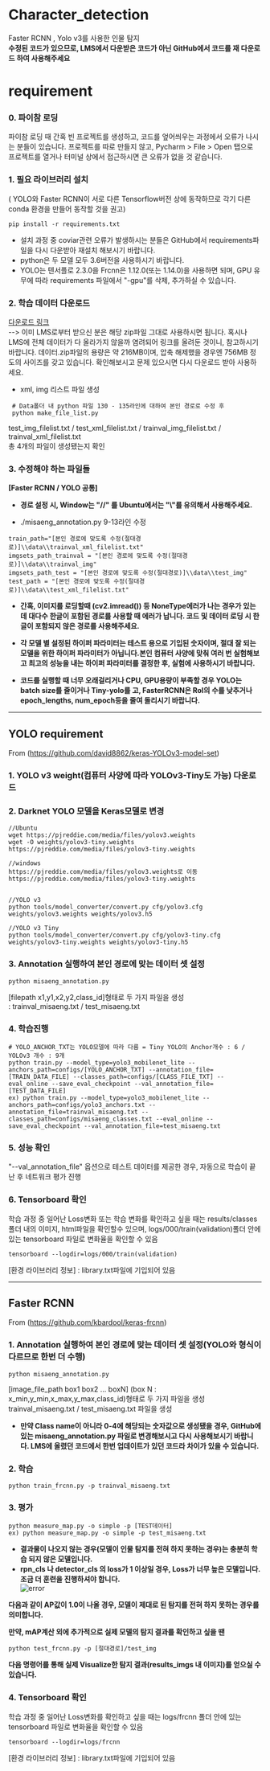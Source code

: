 # Character_detection
Faster RCNN , Yolo v3를 사용한 인물 탐지   
__수정된 코드가 있으므로, LMS에서 다운받은 코드가 아닌 GitHub에서 코드를 재 다운로드 하여 사용해주세요__


# requirement

### __0. 파이참 로딩__ ###   
파이참 로딩 때 간혹 빈 프로젝트를 생성하고, 코드를 엎어씌우는 과정에서 오류가 나시는 분들이 있습니다.
프로젝트를 따로 만들지 않고, Pycharm > File > Open 탭으로 프로젝트를 열거나 터미널 상에서 접근하시면 큰 오류가 없을 것 같습니다.


### __1. 필요 라이브러리 설치__ ###   
( YOLO와 Faster RCNN이 서로 다른 Tensorflow버전 상에 동작하므로 
각기 다른 conda 환경을 만들어 동작할 것을 권고)
```
pip install -r requirements.txt
```
- 설치 과정 중 coviar관련 오류가 발생하시는 분들은 GitHub에서 requirements파일을 다시 다운받아 재설치 해보시기 바랍니다.
- python은 두 모델 모두 3.6버전을 사용하시기 바랍니다.   
- YOLO는 텐서플로 2.3.0을 Frcnn은 1.12.0(또는 1.14.0)을 사용하면 되며, GPU 유무에 따라 requirements 파일에서 "-gpu"를 삭제, 추가하실 수 있습니다.   

### __2. 학습 데이터 다운로드__ ###   

[다운로드 링크](https://drive.google.com/file/d/1lHP_92tj3pkonEoxwvqD_am7XsePbSl4/view?usp=sharing)   
--> 이미 LMS로부터 받으신 분은 해당 zip파일 그대로 사용하시면 됩니다. 혹시나 LMS에 전체 데이터가 다 올라가지 않을까 염려되어 링크를 올려둔 것이니, 참고하시기 바랍니다. 데이터.zip파일의 용량은 약 216MB이며, 압축 해제했을 경우엔 756MB 정도의 사이즈를 갖고 있습니다. 확인해보시고 문제 있으시면 다시 다운로드 받아 사용하세요.

- xml, img 리스트 파일 생성
```
 # Data폴더 내 python 파일 130 - 135라인에 대하여 본인 경로로 수정 후
 python make_file_list.py
 ```
test_img_filelist.txt / test_xml_filelist.txt / trainval_img_filelist.txt / trainval_xml_filelist.txt   
총 4개의 파일이 생성됐는지 확인

### __3. 수정해야 하는 파일들__ ###

__[Faster RCNN / YOLO 공통]__
- __경로 설정 시, Window는 "//" 를 Ubuntu에서는 "\\"를 유의해서 사용해주세요.__

- ./misaeng_annotation.py 9-13라인 수정
```
train_path="[본인 경로에 맞도록 수정(절대경로)]\\data\\trainval_xml_filelist.txt"
imgsets_path_trainval = "[본인 경로에 맞도록 수정(절대경로)]\\data\\trainval_img"
imgsets_path_test = "[본인 경로에 맞도록 수정(절대경로)]\\data\\test_img"
test_path = "[본인 경로에 맞도록 수정(절대경로)]\\data\\test_xml_filelist.txt"
```
- __간혹, 이미지를 로딩할때 (cv2.imread()) 등 NoneType에러가 나는 경우가 있는데 대다수 한글이 포함된 경로를 사용할 때 에러가 납니다. 코드 및 데이터 로딩 시 한글이 포함되지 않은 경로를 사용해주세요.__

- __각 모델 별 설정된 하이퍼 파라미터는 테스트 용으로 기입된 숫자이며, 절대 잘 되는 모델을 위한 하이퍼 파라미터가 아닙니다.본인 컴퓨터 사양에 맞춰 여러 번 실험해보고 최고의 성능을 내는 하이퍼 파라미터를 결정한 후, 실험에 사용하시기 바랍니다.__   
- __코드를 실행할 때 너무 오래걸리거나 CPU, GPU용량이 부족할 경우 YOLO는 batch size를 줄이거나 Tiny-yolo를 고, FasterRCNN은 RoI의 수를 낮추거나 epoch_lengths, num_epoch등을 줄여 돌리시기 바랍니다.__   

------------

## YOLO requirement
From (https://github.com/david8862/keras-YOLOv3-model-set)   

### __1. YOLO v3 weight(컴퓨터 사양에 따라 YOLOv3-Tiny도 가능) 다운로드__ ###
### __2. Darknet YOLO 모델을 Keras모델로 변경__ ###

  ```
  //Ubuntu   
  wget https://pjreddie.com/media/files/yolov3.weights   
  wget -O weights/yolov3-tiny.weights https://pjreddie.com/media/files/yolov3-tiny.weights   
  
  //windows   
  https://pjreddie.com/media/files/yolov3.weights로 이동   
  https://pjreddie.com/media/files/yolov3-tiny.weights    
  
  
  //YOLO v3   
  python tools/model_converter/convert.py cfg/yolov3.cfg weights/yolov3.weights weights/yolov3.h5   
  
  //YOLO v3 Tiny   
  python tools/model_converter/convert.py cfg/yolov3-tiny.cfg weights/yolov3-tiny.weights weights/yolov3-tiny.h5   
  
  ```
  
### __3. Annotation 실행하여 본인 경로에 맞는 데이터 셋 설정__ ###

  ```
  python misaeng_annotation.py
  ```
  [filepath x1,y1,x2,y2,class_id]형태로 두 가지 파일을 생성   
  : trainval_misaeng.txt / test_misaeng.txt
  
### __4. 학습진행__ ###

  ```
  # YOLO_ANCHOR_TXT는 YOLO모델에 따라 다름 = Tiny YOLO의 Anchor개수 : 6 / YOLOv3 개수 : 9개
  python train.py --model_type=yolo3_mobilenet_lite --anchors_path=configs/[YOLO_ANCHOR_TXT] --annotation_file=[TRAIN_DATA_FILE] --classes_path=configs/[CLASS_FILE_TXT] --eval_online --save_eval_checkpoint --val_annotation_file=[TEST_DATA_FILE]
  ex) python train.py --model_type=yolo3_mobilenet_lite --anchors_path=configs/yolo3_anchors.txt --annotation_file=trainval_misaeng.txt --classes_path=configs/misaeng_classes.txt --eval_online --save_eval_checkpoint --val_annotation_file=test_misaeng.txt
  ```
### __5. 성능 확인__ ###   

  "--val_annotation_file" 옵션으로 테스트 데이터를 제공한 경우, 자동으로 학습이 끝난 후 네트워크 평가 진행
  
### __6. Tensorboard 확인__ ###   

   학습 과정 중 일어난 Loss변화 또는 학습 변화를 확인하고 싶을 때는 results/classes폴더 내의 이미지, html파일을 확인할수 있으며,
   logs/000/train(validation)폴더 안에 있는 tensorboard 파일로 변화율을 확인할 수 있음
   ```
   tensorboard --logdir=logs/000/train(validation)
   ```
   
   [환경 라이브러리 정보] : library.txt파일에 기입되어 있음

------------

## Faster RCNN
From (https://github.com/kbardool/keras-frcnn)

### __1. Annotation 실행하여 본인 경로에 맞는 데이터 셋 설정(YOLO와 형식이 다르므로 한번 더 수행)__ ###   

   ```
   python misaeng_annotation.py
   ```

   [image_file_path box1 box2 ... boxN] (box N : x_min,y_min,x_max,y_max,class_id)형태로 두 가지 파일을 생성   
   trainval_misaeng.txt / test_misaeng.txt 파일을 생성   
   
   - __만약 Class name이 아니라 0-4에 해당되는 숫자값으로 생성됐을 경우, GitHub에 있는 misaeng_annotation.py 파일로 변경해보시고 다시 사용해보시기 바랍니다. LMS에 올렸던 코드에서 한번 업데이트가 있던 코드라 차이가 있을 수 있습니다.__

### __2. 학습__ ###   

   ```
   python train_frcnn.py -p trainval_misaeng.txt
   ```

### __3. 평가__ ###   

   ```
   python measure_map.py -o simple -p [TEST데이터]
   ex) python measure_map.py -o simple -p test_misaeng.txt
   ```
- __결과물이 나오지 않는 경우(모델이 인물 탐지를 전혀 하지 못하는 경우)는 충분히 학습 되지 않은 모델입니다.__   
- __rpn_cls 나 detector_cls 의 loss가 1 이상일 경우, Loss가 너무 높은 모델입니다. 조금 더 훈련을 진행하셔야 합니다.__   
![error](https://user-images.githubusercontent.com/30281608/95056881-502ec880-0730-11eb-9f24-98f3dc163036.png)   

__다음과 같이 AP값이 1.0이 나올 경우, 모델이 제대로 된 탐지를 전혀 하지 못하는 경우를 의미합니다.__

__만약, mAP계산 외에 추가적으로 실제 모델의 탐지 결과를 확인하고 싶을 땐__
```
python test_frcnn.py -p [절대경로]/test_img
```
__다음 명령어를 통해 실제 Visualize한 탐지 결과(results_imgs 내 이미지)를 얻으실 수 있습니다.__

### __4. Tensorboard 확인__ ###   

학습 과정 중 일어난 Loss변화를 확인하고 싶을 때는 logs/frcnn 폴더 안에 있는 tensorboard 파일로 변화율을 확인할 수 있음
   ```
   tensorboard --logdir=logs/frcnn
   ```
   
   [환경 라이브러리 정보] : library.txt파일에 기입되어 있음
